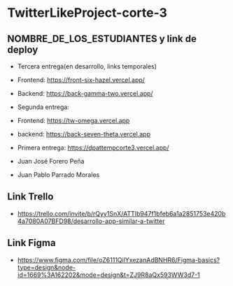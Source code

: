 # TwitterLikeProject-corte-3

## NOMBRE_DE_LOS_ESTUDIANTES y link de deploy

- Tercera entrega(en desarrollo, links temporales)
- Frontend: https://front-six-hazel.vercel.app/
- Backend: https://back-gamma-two.vercel.app/

- Segunda entrega:
- Frontend: https://tw-omega.vercel.app
- backend: https://back-seven-theta.vercel.app

- Primera entrega: https://dpattempcorte3.vercel.app/
- Juan José Forero Peña
- Juan Pablo Parrado Morales

## Link Trello

- https://trello.com/invite/b/rQyy1SnX/ATTIb947f1bfeb6a1a2851753e420b4a7080A07BFD98/desarrollo-app-similar-a-twitter

## Link Figma

- https://www.figma.com/file/oZ6111QilYxezanAdBNHR6/Figma-basics?type=design&node-id=1669%3A162202&mode=design&t=ZJ9R8aQx593WW3d7-1
